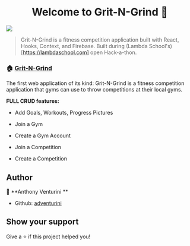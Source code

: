 <h1 align="center">Welcome to Grit-N-Grind 👋</h1>
<p>
  <img src="https://img.shields.io/badge/version-1.0-blue.svg?cacheSeconds=2592000" />
  </a>
</p>

> Grit-N-Grind is a fitness competition application built with React, Hooks, Context, and Firebase. Built during (Lambda School's)[https://lambdaschool.com] open Hack-a-thon.

### 🏠 [Grit-N-Grind](https://gritngrind.fitness)

The first web application of its kind: Grit-N-Grind is a fitness competition application that gyms can use to throw competitions at their local gyms.

**FULL CRUD features:**

* Add Goals, Workouts, Progress Pictures

* Join a Gym

* Create a Gym Account

* Join a Competition

* Create a Competition


## Author

👤 **Anthony Venturini **

- Github: [adventurini](https://github.com/adventurini)

## Show your support

Give a ⭐️ if this project helped you!
